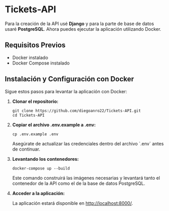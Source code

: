 <!DOCTYPE html>
<html lang="es">
<body>
  <h1>Tickets-API</h1>
  <p>Para la creación de la API usé <strong>Django</strong> y para la parte de base de datos usaré <strong>PostgreSQL</strong>. Ahora puedes ejecutar la aplicación utilizando Docker.</p>

  <h2>Requisitos Previos</h2>
  <ul>
    <li>Docker instalado</li>
    <li>Docker Compose instalado</li>
  </ul>

  <h2>Instalación y Configuración con Docker</h2>
  <p>Sigue estos pasos para levantar la aplicación con Docker:</p>
  <ol>
    <li>
      <strong>Clonar el repositorio:</strong>
      <pre><code>git clone https://github.com/diegoanro22/Tickets-API.git
cd Tickets-API</code></pre>
    </li>
    <li>
      <strong>Copiar el archivo .env.example a .env:</strong>
      <pre><code>cp .env.example .env</code></pre>
      <p>Asegúrate de actualizar las credenciales dentro del archivo `.env` antes de continuar.</p>
    </li>
    <li>
      <strong>Levantando los contenedores:</strong>
      <pre><code>docker-compose up --build</code></pre>
      <p>Este comando construirá las imágenes necesarias y levantará tanto el contenedor de la API como el de la base de datos PostgreSQL.</p>
    </li>
    <li>
      <strong>Acceder a la aplicación:</strong>
      <p>La aplicación estará disponible en <a href="http://localhost:8000/" target="_blank">http://localhost:8000/</a>.</p>
    </li>
  </ol>
</body>
</html>
